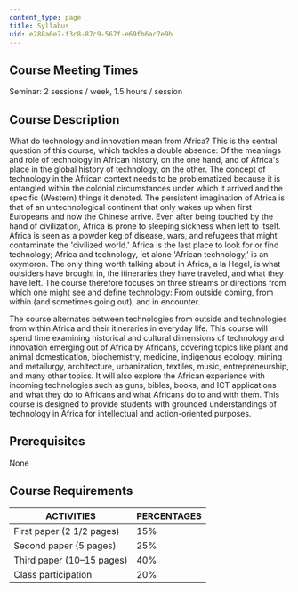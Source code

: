 ```yaml
---
content_type: page
title: Syllabus
uid: e288a0e7-f3c8-87c9-567f-e69fb6ac7e9b
---
```


Course Meeting Times
--------------------

Seminar: 2 sessions / week, 1.5 hours / session

Course Description
------------------

What do technology and innovation mean from Africa? This is the central question of this course, which tackles a double absence: Of the meanings and role of technology in African history, on the one hand, and of Africa's place in the global history of technology, on the other. The concept of technology in the African context needs to be problematized because it is entangled within the colonial circumstances under which it arrived and the specific (Western) things it denoted. The persistent imagination of Africa is that of an untechnological continent that only wakes up when first Europeans and now the Chinese arrive. Even after being touched by the hand of civilization, Africa is prone to sleeping sickness when left to itself. Africa is seen as a powder keg of disease, wars, and refugees that might contaminate the 'civilized world.' Africa is the last place to look for or find technology; Africa and technology, let alone 'African technology,' is an oxymoron. The only thing worth talking about in Africa, a la Hegel, is what outsiders have brought in, the itineraries they have traveled, and what they have left. The course therefore focuses on three streams or directions from which one might see and define technology: From outside coming, from within (and sometimes going out), and in encounter.

The course alternates between technologies from outside and technologies from within Africa and their itineraries in everyday life. This course will spend time examining historical and cultural dimensions of technology and innovation emerging out of Africa by Africans, covering topics like plant and animal domestication, biochemistry, medicine, indigenous ecology, mining and metallurgy, architecture, urbanization, textiles, music, entrepreneurship, and many other topics. It will also explore the African experience with incoming technologies such as guns, bibles, books, and ICT applications and what they do to Africans and what Africans do to and with them. This course is designed to provide students with grounded understandings of technology in Africa for intellectual and action-oriented purposes.

Prerequisites
-------------

None

Course Requirements
-------------------

| ACTIVITIES | PERCENTAGES |
| --- | --- |
| First paper (2 1/2 pages) | 15% |
| Second paper (5 pages) | 25% |
| Third paper (10–15 pages) | 40% |
| Class participation | 20%